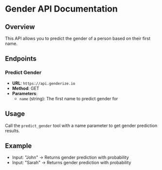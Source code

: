 # Gender API Documentation

## Overview
This API allows you to predict the gender of a person based on their first name.

## Endpoints

### Predict Gender
- **URL**: `https://api.genderize.io`
- **Method**: GET
- **Parameters**:
  - `name` (string): The first name to predict gender for

## Usage
Call the `predict_gender` tool with a name parameter to get gender prediction results.

## Example
- Input: "John" → Returns gender prediction with probability
- Input: "Sarah" → Returns gender prediction with probability
